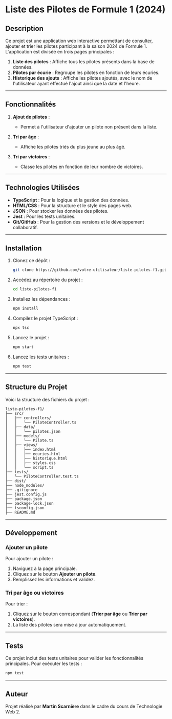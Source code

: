 # Liste des Pilotes de Formule 1 (2024)

## Description
Ce projet est une application web interactive permettant de consulter, ajouter et trier les pilotes participant à la saison 2024 de Formule 1. L'application est divisée en trois pages principales :

1. **Liste des pilotes** : Affiche tous les pilotes présents dans la base de données.
2. **Pilotes par écurie** : Regroupe les pilotes en fonction de leurs écuries.
3. **Historique des ajouts** : Affiche les pilotes ajoutés, avec le nom de l'utilisateur ayant effectué l'ajout ainsi que la date et l'heure.

---

## Fonctionnalités

1. **Ajout de pilotes** :
   - Permet à l'utilisateur d'ajouter un pilote non présent dans la liste.

2. **Tri par âge** :
   - Affiche les pilotes triés du plus jeune au plus âgé.

3. **Tri par victoires** :
   - Classe les pilotes en fonction de leur nombre de victoires.

---

## Technologies Utilisées

- **TypeScript** : Pour la logique et la gestion des données.
- **HTML/CSS** : Pour la structure et le style des pages web.
- **JSON** : Pour stocker les données des pilotes.
- **Jest** : Pour les tests unitaires.
- **Git/GitHub** : Pour la gestion des versions et le développement collaboratif.

---

## Installation

1. Clonez ce dépôt :
   ```bash
   git clone https://github.com/votre-utilisateur/liste-pilotes-f1.git
   ```

2. Accédez au répertoire du projet :
   ```bash
   cd liste-pilotes-f1
   ```

3. Installez les dépendances :
   ```bash
   npm install
   ```

4. Compilez le projet TypeScript :
   ```bash
   npx tsc
   ```

5. Lancez le projet :
   ```bash
   npm start
   ```

6. Lancez les tests unitaires :
   ```bash
   npm test
   ```

---

## Structure du Projet

Voici la structure des fichiers du projet :

```
liste-pilotes-f1/
├── src/
│   ├── controllers/
│   │   └── PiloteController.ts
│   ├── data/
│   │   └── pilotes.json
│   ├── models/
│   │   └── Pilote.ts
│   ├── views/
│   │   ├── index.html
│   │   ├── ecuries.html
│   │   ├── historique.html
│   │   ├── styles.css
│   │   └── script.ts
├── tests/
│   └── PiloteController.test.ts
├── dist/
├── node_modules/
├── .gitignore
├── jest.config.js
├── package.json
├── package-lock.json
├── tsconfig.json
├── README.md
```

---

## Développement

### Ajouter un pilote
Pour ajouter un pilote :
1. Naviguez à la page principale.
2. Cliquez sur le bouton **Ajouter un pilote**.
3. Remplissez les informations et validez.

### Tri par âge ou victoires
Pour trier :
1. Cliquez sur le bouton correspondant (**Trier par âge** ou **Trier par victoires**).
2. La liste des pilotes sera mise à jour automatiquement.

---

## Tests

Ce projet inclut des tests unitaires pour valider les fonctionnalités principales.
Pour exécuter les tests :
```bash
npm test
```

---

## Auteur

Projet réalisé par **Martin Scarnière** dans le cadre du cours de Technologie Web 2.

